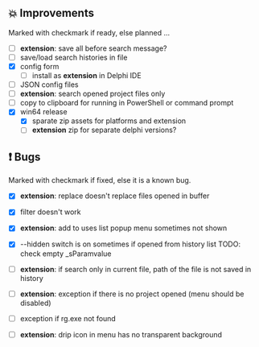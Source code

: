 <!--

Version:     v3.8.2-beta
PrevVersion: v3.8.1-beta

Help Formatting:
https://docs.github.com/en/get-started/writing-on-github/getting-started-with-writing-and-formatting-on-github/basic-writing-and-formatting-syntax, 
https://github.com/ikatyang/emoji-cheat-sheet/blob/master/README.md)

### :mag: Search Dialog
# + new feature
# + new feature
 
### :warning: Bug Fixes
# * bug

# TODO
# - Update Readme.md 
# - Update Deploy-Description.md 
# - Update file and product version in every projects for ALL CONFIGURATION!
# - Commit and push all changes
# - Run deploy script by pushing Ctrl+Shift+T in VSCode
-->

## :boom: Improvements 
Marked with checkmark if ready, else planned ...
- [ ] **extension**: save all before search message?
- [ ] save/load search histories in file
- [x] config form
  - [ ] install as **extension** in Delphi IDE
- [ ] JSON config files
- [ ] **extension**: search opened project files only
- [ ] copy to clipboard for running in PowerShell or command prompt
- [x] win64 release
  - [x] sparate zip assets for platforms and extension
  - [ ] **extension** zip for separate delphi versions?

## :exclamation: Bugs
Marked with checkmark if fixed, else it is a known bug.
- [x] **extension**: replace doesn't replace files opened in buffer
- [x] filter doesn't work
- [x] **extension**: add to uses list popup menu sometimes not shown
- [x] --hidden switch is on sometimes if opened from history list TODO: check empty _sParamvalue
- [ ] **extension**: if search only in current file, path of the file is not saved in history
- [ ] **extension**: exception if there is no project opened (menu should be disabled)
- [ ] exception if rg.exe not found
- [ ] **extension**: drip icon in menu has no transparent background

